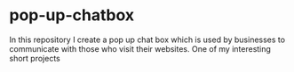 # pop-up-chatbox
In this repository I create a pop up chat box which is used by businesses to communicate with those who visit their websites. One of my interesting short projects
